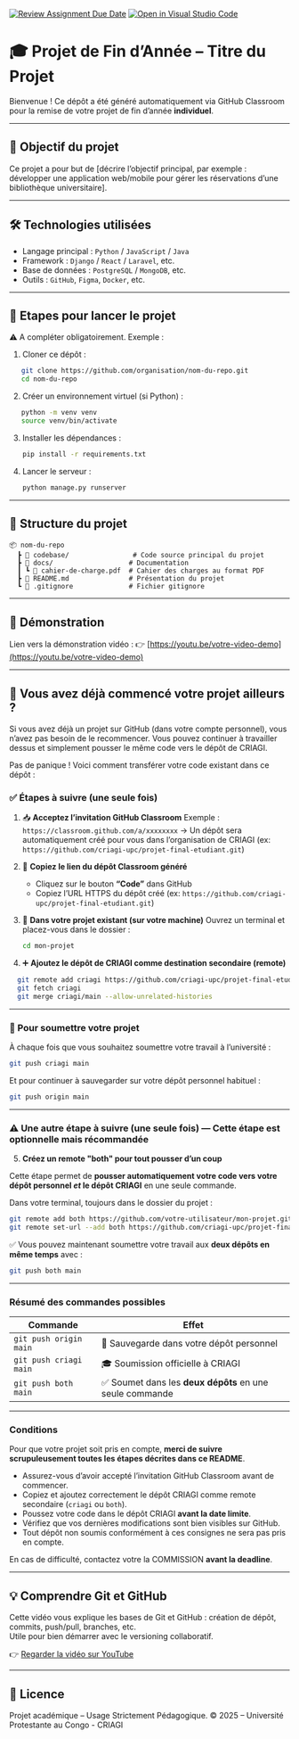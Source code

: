 [![Review Assignment Due Date](https://classroom.github.com/assets/deadline-readme-button-22041afd0340ce965d47ae6ef1cefeee28c7c493a6346c4f15d667ab976d596c.svg)](https://classroom.github.com/a/8wqRNR_u)
[![Open in Visual Studio Code](https://classroom.github.com/assets/open-in-vscode-2e0aaae1b6195c2367325f4f02e2d04e9abb55f0b24a779b69b11b9e10269abc.svg)](https://classroom.github.com/online_ide?assignment_repo_id=19869428&assignment_repo_type=AssignmentRepo)
# 🎓 Projet de Fin d’Année – Titre du Projet

Bienvenue ! Ce dépôt a été généré automatiquement via GitHub Classroom pour la remise de votre projet de fin d’année **individuel**.

---

## 📌 Objectif du projet

Ce projet a pour but de [décrire l’objectif principal, par exemple : développer une application web/mobile pour gérer les réservations d’une bibliothèque universitaire].

---

## 🛠️ Technologies utilisées

- Langage principal : `Python` / `JavaScript` / `Java`
- Framework : `Django` / `React` / `Laravel`, etc.
- Base de données : `PostgreSQL` / `MongoDB`, etc.
- Outils : `GitHub`, `Figma`, `Docker`, etc.

---

## 🚀 Etapes pour lancer le projet

⚠️ A compléter obligatoirement. Exemple : 

1. Cloner ce dépôt :

```bash
   git clone https://github.com/organisation/nom-du-repo.git
   cd nom-du-repo
````

2. Créer un environnement virtuel (si Python) :

```bash
   python -m venv venv
   source venv/bin/activate
   ```
3. Installer les dépendances :

   ```bash
   pip install -r requirements.txt
   ```
4. Lancer le serveur :

   ```bash
   python manage.py runserver
   ```

---

## 📁 Structure du projet

```
📦 nom-du-repo
  ┣ 📂 codebase/                # Code source principal du projet
  ┣ 📂 docs/                   # Documentation
  ┃ ┗ 📄 cahier-de-charge.pdf  # Cahier des charges au format PDF
  ┣ 📄 README.md               # Présentation du projet
  ┗ 📄 .gitignore              # Fichier gitignore
```

---



## 🎥 Démonstration

Lien vers la démonstration vidéo :
👉 [https://youtu.be/votre-video-demo](https://youtu.be/votre-video-demo)



---



## 🔁 Vous avez déjà commencé votre projet ailleurs ?

Si vous avez déjà un projet sur GitHub (dans votre compte personnel), vous n’avez pas besoin de le recommencer.
Vous pouvez continuer à travailler dessus et simplement pousser le même code vers le dépôt de CRIAGI.

Pas de panique ! Voici comment transférer votre code existant dans ce dépôt :

### ✅ Étapes à suivre (une seule fois)

1. 📥 **Acceptez l’invitation GitHub Classroom**
   Exemple :
   `https://classroom.github.com/a/xxxxxxxx`
   → Un dépôt sera automatiquement créé pour vous dans l’organisation de CRIAGI (ex: `https://github.com/criagi-upc/projet-final-etudiant.git`)

2. 🔗 **Copiez le lien du dépôt Classroom généré**

   * Cliquez sur le bouton **“Code”** dans GitHub
   * Copiez l’URL HTTPS du dépôt créé (ex: `https://github.com/criagi-upc/projet-final-etudiant.git`)

3. 🧠 **Dans votre projet existant (sur votre machine)**
   Ouvrez un terminal et placez-vous dans le dossier :

   ```bash
   cd mon-projet
   ```

4. ➕ **Ajoutez le dépôt de CRIAGI comme destination secondaire (remote)**

 ```bash
   git remote add criagi https://github.com/criagi-upc/projet-final-etudiant.git
   git fetch criagi
   git merge criagi/main --allow-unrelated-histories
   ```

---

### 🚀 Pour soumettre votre projet

À chaque fois que vous souhaitez soumettre votre travail à l’université :

```bash
git push criagi main
```

Et pour continuer à sauvegarder sur votre dépôt personnel habituel :

```bash
git push origin main
```

---



### ⚠️ Une autre étape à suivre (une seule fois) — Cette étape est optionnelle mais récommandée

5. **Créez un remote "both" pour tout pousser d’un coup**

Cette étape permet de **pousser automatiquement votre code vers votre dépôt personnel *et* le dépôt CRIAGI** en une seule commande.

Dans votre terminal, toujours dans le dossier du projet :

```bash
git remote add both https://github.com/votre-utilisateur/mon-projet.git
git remote set-url --add both https://github.com/criagi-upc/projet-final-etudiant.git
```

✅ Vous pouvez maintenant soumettre votre travail aux **deux dépôts en même temps** avec :

```bash
git push both main
```


---

### Résumé des commandes possibles

| Commande               | Effet                                                   |
| ---------------------- | ------------------------------------------------------- |
| `git push origin main` | 🔐 Sauvegarde dans votre dépôt personnel                |
| `git push criagi main` | 🎓 Soumission officielle à CRIAGI                       |
| `git push both main`   | ✅ Soumet dans les **deux dépôts** en une seule commande |


--- 


### Conditions 

Pour que votre projet soit pris en compte, **merci de suivre scrupuleusement toutes les étapes décrites dans ce README**.

* Assurez-vous d’avoir accepté l’invitation GitHub Classroom avant de commencer.
* Copiez et ajoutez correctement le dépôt CRIAGI comme remote secondaire (`criagi` ou `both`).
* Poussez votre code dans le dépôt CRIAGI **avant la date limite**.
* Vérifiez que vos dernières modifications sont bien visibles sur GitHub.
* Tout dépôt non soumis conformément à ces consignes ne sera pas pris en compte.

En cas de difficulté, contactez votre la COMMISSION **avant la deadline**.


---


## 💡 Comprendre Git et GitHub

Cette vidéo vous explique les bases de Git et GitHub : création de dépôt, commits, push/pull, branches, etc.  
Utile pour bien démarrer avec le versioning collaboratif.

👉 [Regarder la vidéo sur YouTube](https://www.youtube.com/watch?v=V6Zo68uQPqE)

---
## 📄 Licence

Projet académique – Usage Strictement Pédagogique.
© 2025 – Université Protestante au Congo - CRIAGI

